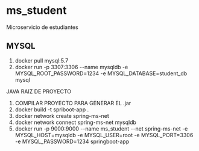# ms_student
Microservicio de estudiantes

MYSQL
---------------------------------
1. docker pull mysql:5.7
2. docker run -p 3307:3306 --name mysqldb -e MYSQL_ROOT_PASSWORD=1234 -e MYSQL_DATABASE=student_db  mysql

JAVA RAIZ DE PROYECTO
1. COMPILAR PROYECTO PARA GENERAR EL .jar
2. docker build -t spriboot-app . 
3. docker network create spring-ms-net
4. docker network connect spring-ms-net mysqldb
5. docker run -p 9000:9000 --name ms_student --net spring-ms-net  -e MYSQL_HOST=mysqldb -e MYSQL_USER=root -e MYSQL_PORT=3306 -e MYSQL_PASSWORD=1234 springboot-app
